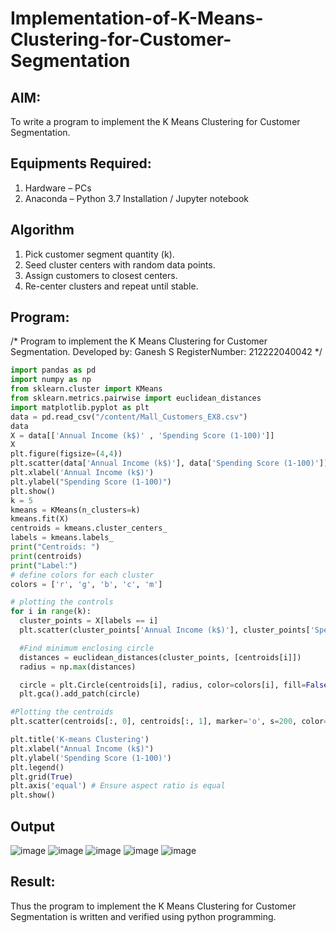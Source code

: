 # Implementation-of-K-Means-Clustering-for-Customer-Segmentation

## AIM:
To write a program to implement the K Means Clustering for Customer Segmentation.

## Equipments Required:
1. Hardware – PCs
2. Anaconda – Python 3.7 Installation / Jupyter notebook

## Algorithm

1. Pick customer segment quantity (k).
2. Seed cluster centers with random data points.
3. Assign customers to closest centers.
4. Re-center clusters and repeat until stable.

## Program:


/*
Program to implement the K Means Clustering for Customer Segmentation.
Developed by: Ganesh S
RegisterNumber:  212222040042
*/
```python
import pandas as pd
import numpy as np
from sklearn.cluster import KMeans
from sklearn.metrics.pairwise import euclidean_distances
import matplotlib.pyplot as plt
data = pd.read_csv("/content/Mall_Customers_EX8.csv")
data
X = data[['Annual Income (k$)' , 'Spending Score (1-100)']]
X
plt.figure(figsize=(4,4))
plt.scatter(data['Annual Income (k$)'], data['Spending Score (1-100)'])
plt.xlabel('Annual Income (k$)')
plt.ylabel("Spending Score (1-100)")
plt.show()
k = 5
kmeans = KMeans(n_clusters=k)
kmeans.fit(X)
centroids = kmeans.cluster_centers_
labels = kmeans.labels_
print("Centroids: ")
print(centroids)
print("Label:")
# define colors for each cluster
colors = ['r', 'g', 'b', 'c', 'm']

# plotting the controls
for i in range(k):
  cluster_points = X[labels == i]
  plt.scatter(cluster_points['Annual Income (k$)'], cluster_points['Spending Score (1-100)'], color=colors[i], label=f'Cluster {i+1}')

  #Find minimum enclosing circle
  distances = euclidean_distances(cluster_points, [centroids[i]])
  radius = np.max(distances)

  circle = plt.Circle(centroids[i], radius, color=colors[i], fill=False)
  plt.gca().add_patch(circle)

#Plotting the centroids
plt.scatter(centroids[:, 0], centroids[:, 1], marker='o', s=200, color='k', label='Centroids')

plt.title('K-means Clustering')
plt.xlabel("Annual Income (k$)")
plt.ylabel('Spending Score (1-100)')
plt.legend()
plt.grid(True)
plt.axis('equal') # Ensure aspect ratio is equal
plt.show()
```

## Output
![image](https://github.com/ganeshshanmugavel27/Implementation-of-K-Means-Clustering-for-Customer-Segmentation/assets/122046208/8fd952fb-603d-4a18-920e-e506f1b22b05)
![image](https://github.com/ganeshshanmugavel27/Implementation-of-K-Means-Clustering-for-Customer-Segmentation/assets/122046208/5bff9f20-e0ae-452e-b061-3e2434600ab2)
![image](https://github.com/ganeshshanmugavel27/Implementation-of-K-Means-Clustering-for-Customer-Segmentation/assets/122046208/c34b0fc7-56d3-4156-9158-e215d3917236)
![image](https://github.com/ganeshshanmugavel27/Implementation-of-K-Means-Clustering-for-Customer-Segmentation/assets/122046208/d4a4cef8-8394-47ac-bd6d-ff844226f21f)
![image](https://github.com/ganeshshanmugavel27/Implementation-of-K-Means-Clustering-for-Customer-Segmentation/assets/122046208/5cd64821-c504-4d62-90c5-e5fc011c2e80)






## Result:
Thus the program to implement the K Means Clustering for Customer Segmentation is written and verified using python programming.
